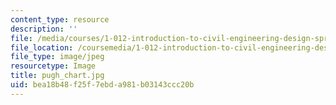 ```yaml
---
content_type: resource
description: ''
file: /media/courses/1-012-introduction-to-civil-engineering-design-spring-2002/bea18b48f25f7ebda981b03143ccc20b_pugh_chart.jpg
file_location: /coursemedia/1-012-introduction-to-civil-engineering-design-spring-2002/bea18b48f25f7ebda981b03143ccc20b_pugh_chart.jpg
file_type: image/jpeg
resourcetype: Image
title: pugh_chart.jpg
uid: bea18b48-f25f-7ebd-a981-b03143ccc20b
---
```

